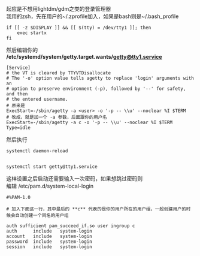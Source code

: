起应是不想用lightdm/gdm之类的登录管理器  
我用的zsh，先在用户的~/.zprofile加入，如果是bash则是~/.bash_profile

```shell
if [[ -z $DISPLAY ]] && [[ $(tty) = /dev/tty1 ]]; then
	exec startx
fi
```

然后编辑你的  
**/etc/systemd/system/getty.target.wants/getty@tty1.service**

```
[Service]
# the VT is cleared by TTYVTDisallocate
# The '-o' option value tells agetty to replace 'login' arguments with an
# option to preserve environment (-p), followed by '--' for safety, and then
# the entered username.
# 原来是
ExecStart=-/sbin/agetty -a <user> -o '-p -- \\u' --noclear %I $TERM
# 改成，就是加一个 -a 参数，后面跟你的用户名
ExecStart=-/sbin/agetty -a c -o '-p -- \\u' --noclear %I $TERM
Type=idle
```

然后执行
```
systemctl daemon-reload


systemctl start getty@tty1.service
```

这样设置之后启动还需要输入一次密码，如果想跳过密码则  
编辑 /etc/pam.d/system-local-login
```
#%PAM-1.0

# 加入下面这一行，其中最后的 **c** 代表的是你的用户所在的用户组，一般创建用户的时候会自动创建一个同名的用户组

auth sufficient pam_succeed_if.so user ingroup c
auth      include   system-login
account   include   system-login
password  include   system-login
session   include   system-login
```